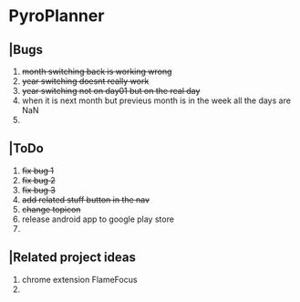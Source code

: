 # PyroPlanner
 
## |Bugs
1. ~~month switching back is working wrong~~
2. ~~year switching doesnt really work~~
3. ~~year switching not on day01 but on the real day~~
4. when it is next month but previeus month is in the week all the days are NaN
5. 

## |ToDo
1. ~~fix bug 1~~
2. ~~fix bug 2~~
3. ~~fix bug 3~~
4. ~~add related stuff button in the nav~~
5. ~~change topicon~~
6. release android app to google play store
7. 

## |Related project ideas
1. chrome extension FlameFocus
2. 
